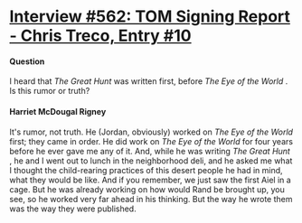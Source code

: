 # [Interview #562: TOM Signing Report - Chris Treco, Entry #10](https://www.theoryland.com/intvmain.php?i=562#10)

#### Question

I heard that
*The Great Hunt*
was written first, before
*The Eye of the World*
. Is this rumor or truth?

#### Harriet McDougal Rigney

It's rumor, not truth. He (Jordan, obviously) worked on
*The Eye of the World*
first; they came in order. He did work on
*The Eye of the World*
for four years before he ever gave me any of it. And, while he was writing
*The Great Hunt*
, he and I went out to lunch in the neighborhood deli, and he asked me what I thought the child-rearing practices of this desert people he had in mind, what they would be like. And if you remember, we just saw the first Aiel in a cage. But he was already working on how would Rand be brought up, you see, so he worked very far ahead in his thinking. But the way he wrote them was the way they were published.

